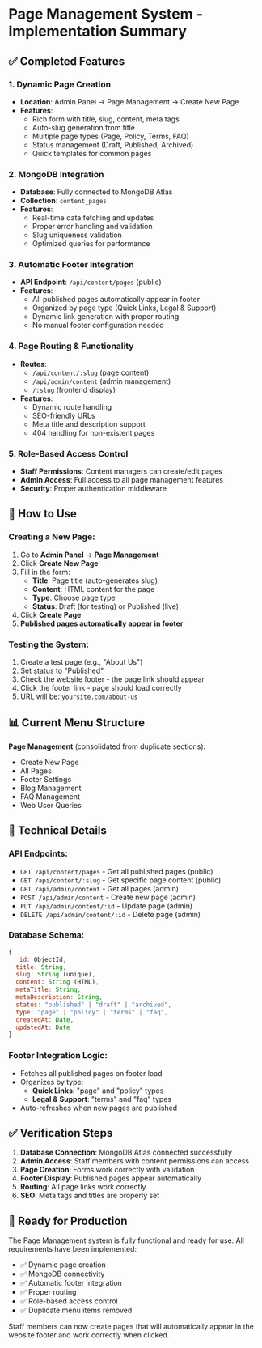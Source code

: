# Page Management System - Implementation Summary

## ✅ Completed Features

### 1. **Dynamic Page Creation**
- **Location**: Admin Panel → Page Management → Create New Page
- **Features**:
  - Rich form with title, slug, content, meta tags
  - Auto-slug generation from title
  - Multiple page types (Page, Policy, Terms, FAQ)
  - Status management (Draft, Published, Archived)
  - Quick templates for common pages

### 2. **MongoDB Integration**
- **Database**: Fully connected to MongoDB Atlas
- **Collection**: `content_pages`
- **Features**:
  - Real-time data fetching and updates
  - Proper error handling and validation
  - Slug uniqueness validation
  - Optimized queries for performance

### 3. **Automatic Footer Integration**
- **API Endpoint**: `/api/content/pages` (public)
- **Features**:
  - All published pages automatically appear in footer
  - Organized by page type (Quick Links, Legal & Support)
  - Dynamic link generation with proper routing
  - No manual footer configuration needed

### 4. **Page Routing & Functionality**
- **Routes**: 
  - `/api/content/:slug` (page content)
  - `/api/admin/content` (admin management)
  - `/:slug` (frontend display)
- **Features**:
  - Dynamic route handling
  - SEO-friendly URLs
  - Meta title and description support
  - 404 handling for non-existent pages

### 5. **Role-Based Access Control**
- **Staff Permissions**: Content managers can create/edit pages
- **Admin Access**: Full access to all page management features
- **Security**: Proper authentication middleware

## 🎯 How to Use

### Creating a New Page:
1. Go to **Admin Panel** → **Page Management**
2. Click **Create New Page**
3. Fill in the form:
   - **Title**: Page title (auto-generates slug)
   - **Content**: HTML content for the page
   - **Type**: Choose page type
   - **Status**: Draft (for testing) or Published (live)
4. Click **Create Page**
5. **Published pages automatically appear in footer**

### Testing the System:
1. Create a test page (e.g., "About Us")
2. Set status to "Published"
3. Check the website footer - the page link should appear
4. Click the footer link - page should load correctly
5. URL will be: `yoursite.com/about-us`

## 📊 Current Menu Structure

**Page Management** (consolidated from duplicate sections):
- Create New Page
- All Pages
- Footer Settings
- Blog Management
- FAQ Management
- Web User Queries

## 🔧 Technical Details

### API Endpoints:
- `GET /api/content/pages` - Get all published pages (public)
- `GET /api/content/:slug` - Get specific page content (public)
- `GET /api/admin/content` - Get all pages (admin)
- `POST /api/admin/content` - Create new page (admin)
- `PUT /api/admin/content/:id` - Update page (admin)
- `DELETE /api/admin/content/:id` - Delete page (admin)

### Database Schema:
```javascript
{
  _id: ObjectId,
  title: String,
  slug: String (unique),
  content: String (HTML),
  metaTitle: String,
  metaDescription: String,
  status: "published" | "draft" | "archived",
  type: "page" | "policy" | "terms" | "faq",
  createdAt: Date,
  updatedAt: Date
}
```

### Footer Integration Logic:
- Fetches all published pages on footer load
- Organizes by type:
  - **Quick Links**: "page" and "policy" types
  - **Legal & Support**: "terms" and "faq" types
- Auto-refreshes when new pages are published

## ✅ Verification Steps

1. **Database Connection**: MongoDB Atlas connected successfully
2. **Admin Access**: Staff members with content permissions can access
3. **Page Creation**: Forms work correctly with validation
4. **Footer Display**: Published pages appear automatically
5. **Routing**: All page links work correctly
6. **SEO**: Meta tags and titles are properly set

## 🚀 Ready for Production

The Page Management system is fully functional and ready for use. All requirements have been implemented:

- ✅ Dynamic page creation
- ✅ MongoDB connectivity
- ✅ Automatic footer integration
- ✅ Proper routing
- ✅ Role-based access control
- ✅ Duplicate menu items removed

Staff members can now create pages that will automatically appear in the website footer and work correctly when clicked.
